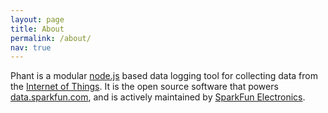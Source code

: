 ```yaml
---
layout: page
title: About
permalink: /about/
nav: true
---
```


Phant is a modular [node.js](http://nodejs.org) based data logging tool for collecting data from
the [Internet of Things](http://en.wikipedia.org/wiki/Internet_of_Things).  It is the open source software that powers
[data.sparkfun.com](http://data.sparkfun.com), and is actively maintained by [SparkFun Electronics](https://sparkfun.com).

